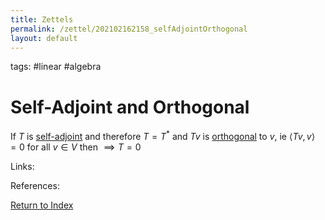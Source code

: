 ```yaml
---
title: Zettels
permalink: /zettel/202102162158_selfAdjointOrthogonal
layout: default
---
```

tags: #linear #algebra

# Self-Adjoint and Orthogonal

If $T$ is [self-adjoint](202102162040_selfAdjointOperator) and therefore $T = T^*$ and $T v$ is [orthogonal](202102141725_orthogonalDefinition) to $v$, ie $\langle T v,v \rangle = 0$
for all $v \in V$ then $\implies T = 0$

Links: 

References: 

[Return to Index](index)